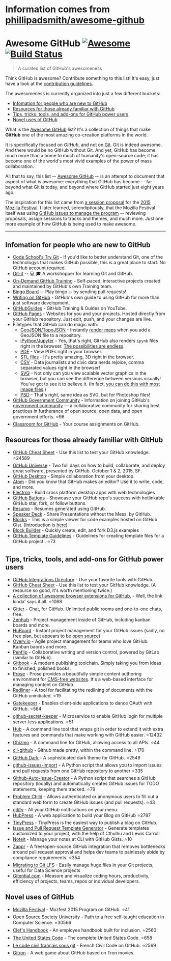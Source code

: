 # Information comes from [phillipadsmith/awesome-github](https://github.com/phillipadsmith/awesome-github)
# Awesome GitHub [![Awesome](https://cdn.rawgit.com/sindresorhus/awesome/d7305f38d29fed78fa85652e3a63e154dd8e8829/media/badge.svg)](https://github.com/sindresorhus/awesome) [![Build Status](https://travis-ci.org/phillipadsmith/awesome-github.svg)](https://travis-ci.org/phillipadsmith/awesome-github)


> A curated list of GitHub's awesomeness

Think GitHub is awesome? Contribute something to this list! It's easy, just have a look at the [contribution guidelines](CONTRIBUTING.md).

The awesomeness is currently organized into just a few different buckets: 

* [Infomation for people who are new to GitHub](#infomation-for-people-who-are-new-to-github)
* [Resources for those already familiar with GitHub](#resources-for-those-already-familiar-with-github)
* [Tips, tricks, tools, and add-ons for GitHub power users](#tips-tricks-tools-and-add-ons-for-github-power-users)
* [Novel uses of GitHub](#novel-uses-of-github)

What is the [Awesome GitHub](https://github.com/phillipadsmith/awesome-github) list? It's a collection of things that make **GitHub** one of the most amazing co-creation platforms in the world.

It is specifically focused on _GitHub_, and not on [Git](https://git-scm.com/). Git is indeed awesome. And there would be no GitHub without Git. And yet, GitHub has become much more than a home to much of humanity's open-source code; it has become one of the world's most vivid examples of the power of mass collaboration.

All that to say, this list -- [Awesome GitHub](https://github.com/phillipadsmith/awesome-github) -- is an attempt to document that aspect of what is awesome: everything that GitHub has become -- far beyond what Git is today, and beyond where GitHub started just eight years ago.

The inspiration for this list came from [a session proposal](http://phillipadsmith.com/2015/09/github-gitdown.html) for the [2015 Mozilla Festival](https://2015.mozillafestival.org/). I later learned, serendiptiously, that the Mozilla Festival itself was using [GitHub issues to manage the program](https://github.com/mozilla/mozfest-program) -- reviewing proposals, assign sessions to tracks and themes, and much more. Just one more example of how GitHub is being used to make awesome.

------


## Infomation for people who are new to GitHub
- [Code School's Try Git](https://try.github.io/levels/1/challenges/1) - If you'd like to better understand Git, one of the technologys that makes GitHub possible, this is a great place to start. No GitHub account required.
- [Git-it](https://github.com/jlord/git-it) -- :computer: :mortar_board: A workshopper for learning Git and GitHub.
- [On-Demand GitHub Training](https://services.github.com/on-demand/) - Self-paced, interactive projects created and maintained by GitHub's own Training team. 
- [Bingo Board](https://github.com/muan/bingo-board) -- Play bingo :boom: by sending pull requests!
- [Writing on GitHub](https://help.github.com/articles/writing-on-github/) - GitHub's own guide to using GitHub for more than just software development.
- [GitHubGuides](https://www.youtube.com/user/GitHubGuides) - GitHub Training & Guides on YouTube.
- [GitHub Pages](https://pages.github.com/) - Websites for you and your projects.
Hosted directly from your GitHub repository. Just edit, push, and your changes are live.
- Filetypes that GitHub can do magic with:
  - [GeoJSON/TopoJSON](https://github.com/blog/1528-there-s-a-map-for-that) - Instantly [render maps](https://github.com/benbalter/dc-maps/blob/master/maps/embassies.geojson) when you add a GeoJSON file to a repository.
  - [iPython/Jupyter](https://github.com/blog/1995-github-jupyter-notebooks-3) - Yes, that's right, GitHub also renders `ipynb` files right in the browser. [The possibilities are endless](https://github.com/ipython/ipython/wiki/A-gallery-of-interesting-IPython-Notebooks).
  - [PDF](https://github.com/blog/1974-pdf-viewing) - View PDFs right in your browser.
  - [STL files](https://github.com/blog/1465-stl-file-viewing) - It's pretty amazing, 3D right in the browser.
  - [CSV](https://github.com/blog/1601-see-your-csvs) - Data journalists and civic data nerds rejoice, comma separated values right in the browser!
  - [SVG](https://github.com/blog/1902-svg-viewing-diffing) - Not only can you view scalable vector graphics in the browser, but you can see the difference between versions visually! You've got to see it to believe it.  (In fact, [you can do this with most image files](https://github.com/blog/817-behold-image-view-modes).)
  - [PSD](https://github.com/blog/1845-psd-viewing-diffing) - That's right, same idea as SVG, but for Photoshop files!
- [GitHub Government Community](https://github.com/government/welcome) - Information on joining GitHub's [government community](https://government.github.com/) — a collaborative community for sharing best practices in furtherance of open source, open data, and open government efforts. :star:98
- [Classroom for GitHub](https://classroom.github.com) - Your course assignments on GitHub.

## Resources for those already familiar with GitHub

- [GitHub Cheat Sheet](https://github.com/tiimgreen/github-cheat-sheet) - Use this list to test your GitHub knowledge. :star:24589
- [GitHub Universe](http://githubuniverse.com/) - Two full days on how to build, collaborate, and deploy
great software, presented by GitHub. October 1 & 2, 2015, SF.
- [GitHub Desktop](https://desktop.github.com/) - Simple collaboration from your desktop.
- [Atom](https://github.com/blog/2031-announcing-atom-1-0) - Did you know that GitHub makes an editor? Use it to write, code, and more.
- [Electron](http://electron.atom.io/) - Build cross platform desktop apps with web technologies
- [GitHub Buttons](https://ghbtns.com/) - Showcase your GitHub repo's success with hotlinkable GitHub star, fork, or follow buttons.
- [Resume](http://resume.github.io/) - Resumes generated using GitHub. 
- [Speaker Deck](https://speakerdeck.com/) - Share Presentations without the Mess, by GitHub.
- [Blocks](http://bl.ocks.org/) - This is a simple viewer for code examples hosted on GitHub Gist. (Introduction is [here](http://bost.ocks.org/mike/block/))
- [Block Builder](http://blockbuilder.org/) - Quickly create, edit, and fork D3.js examples
- [GitHub Template Guidelines](https://github.com/cezaraugusto/github-template-guidelines) - Guidelines for creating template files for a GitHub project.. :star:73

## Tips, tricks, tools, and add-ons for GitHub power users
- [GitHub Integrations Directory](https://github.com/integrations) - Use your favorite tools with GitHub.
- [GitHub Cheat Sheet](https://github.com/tiimgreen/github-cheat-sheet) - Use this list to test your GitHub knowledge. (A resource so good, it's worth mentioning twice.)
- [A collection of awesome browser extensions for GitHub.](https://github.com/stefanbuck/awesome-browser-extensions-for-github) - Well, the link kinda' says it all. :star:1068
- [Gitter](https://gitter.im/) - Chat, for GitHub. Unlimited public rooms and one-to-one chats, free. 
- [Zenhub](https://www.zenhub.io/) - Project management inside of GitHub, including kanban boards and more.
- [HuBoard](https://huboard.com/) - Instant project management for your GitHub issues (sadly, no free plan, but appears to be [open source](https://github.com/huboard/huboard-web))
- [Overv.io](https://overv.io/) - Agile project management for teams who love GitHub. Kanban baords and more.
- [Penflip](https://www.penflip.com/) - Collaborative writing and version control, powered by GitLab (similar to GitHub).
- [Gitbook](https://www.gitbook.com/) - A modern publishing toolchain. Simply taking you from ideas to finished, polished books.
- [Prose](http://prose.io/#about) - Prose provides a beautifully simple content authoring environment for [CMS-free websites](https://developmentseed.org/blog/2012/07/27/build-cms-free-websites/). It's a web-based interface for managing content on GitHub. 
- [Redliner](https://github.com/benbalter/redliner) - A tool for facilitating the redlining of documents with the GitHub uninitiated.  :star:19
- [Gatekeeper](https://github.com/prose/gatekeeper) - Enables client-side applications to dance OAuth with GitHub. :star:564
- [github-secret-keeper](https://github.com/HenrikJoreteg/github-secret-keeper) - Microservice to enable GitHub login for multiple server-less applications. :star:51
- [Hub](https://github.com/github/hub) - A command line tool that wraps git in order to extend it with extra features and commands that make working with GitHub easier. :star:12432
- [Ghizmo](https://github.com/jlevy/ghizmo) - A command line for GitHub, allowing access to all APIs. :star:44
- [cli-github](https://github.com/harshasrinivas/cli-github) - Github made pretty, within the command line. :star:170
- [GitHub Dark](https://github.com/StylishThemes/Github-Dark) - A sophisticated dark theme for GitHub. :star:2549
- [github-issues-import](https://github.com/IQAndreas/github-issues-import) - A Python script that allows you to import issues and pull requests from one GitHub repository to another :star:335
- [Github-Auto-Issue-Creator](https://github.com/Ricky54326/Github-Auto-Issue-Creator) - A Python script that searches a GitHub repository (locally) and automatically creates GitHub issues for TODO statements, keeping them tracked. :star:79
- [Problem Child](https://github.com/benbalter/problem_child) - Allows authenticated or anonymous users to fill out a standard web form to create GitHub issues (and pull requests). :star:43
- [gitify](http://gitify.io/) - All your GitHub notifications on your menu.
- [HubPress](https://github.com/HubPress/hubpress.io) - A web application to build your Blog on GitHub :star:2787
- [TinyPress](https://tinypress.co/) - TinyPress is the easiest way to publish a blog on GitHub.
- [Issue and Pull Request Template Generator](https://www.talater.com/open-source-templates/) - Generate templates customized to your project, with the help of Cthulhu and Lewis Carroll
- [Noteit](https://github.com/Krukov/noteit) - Manage your notes at CLI with GitHub Gists. :star:10
- [Zappr](https://github.com/zalando/zappr) - A free/open-source GitHub integration that removes bottlenecks around pull request approval and helps dev teams to painlessly abide by compliance requirements. :star:354
- [Migrating to Git LFS](http://vooban.com/en/tips-articles-geek-stuff/migrating-to-git-lfs-for-developing-deep-learning-applications-with-large-files/) - Easily manage huge files in your Git projects, useful for Data Science projects
- [Gitential.com](https://gitential.com) - Measure and visualize coding hours, productivity, efficiency of projects, teams, repos or individual developers.

## Novel uses of GitHub

- [Mozilla Festival](https://github.com/mozilla/mozfest-program) - Mozfest 2015 Program on GitHub. :star:41
- [Open Source Society University](https://github.com/open-source-society/computer-science) - Path to a free self-taught education in Computer Science. :star:30566
- [Clef's Handbook](https://github.com/clef/handbook) - An employee handbook built for inclusion. :star:2560
- [The United States Code](https://github.com/divegeek/uscode) - The complete United States Code. :star:658
- [Le code civil français sous git](https://github.com/steeve/france.code-civil) - French Civil Code on GitHub. :star:2569
- [Gitron](https://gitron.herokuapp.com) - A web game about GitHub based on Tron movies. 

